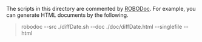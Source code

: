 The scripts in this directory are commented by [ROBODoc](https://rfsber.home.xs4all.nl/Robo/robodoc.html). For example, you can generate HTML documents by the following.

> robodoc --src ./diffDate.sh --doc ./doc/diffDate.html --singlefile --html


